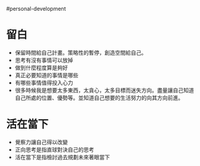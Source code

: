 #personal-development 

# 留白
-   保留時間給自己計畫。策略性的暫停，創造空間給自己。
-   思考有沒有事情可以放掉
-   做到什麼程度算是夠好
-   真正必要知道的事情是哪些
-   有哪些事情值得投入心力
-   很多時候我是想要太多東西，太貪心，太多目標而迷失方向。盡量讓自己知道自己所處的位置、優勢等。並知道自己想要的生活努力的向其方向前進。

# 活在當下
-   覺察力讓自己得以改變
-   正向思考是指直球對決自己的思考
-   活在當下是指檢討過去規劃未來著眼當下